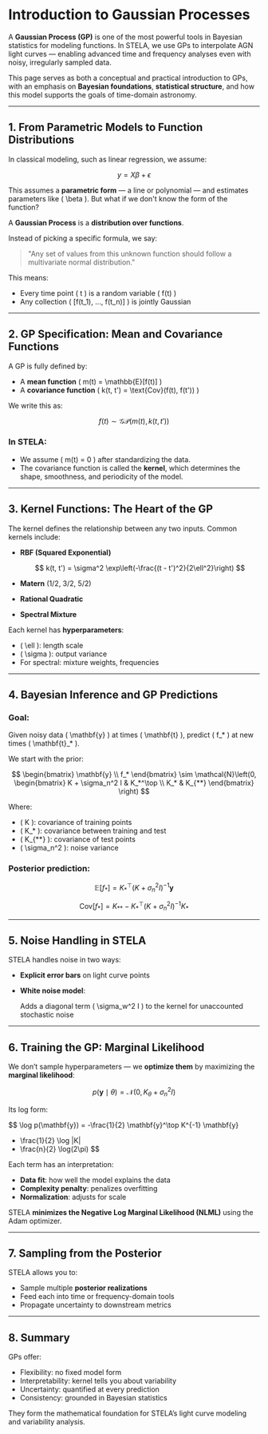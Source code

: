 # Introduction to Gaussian Processes

A **Gaussian Process (GP)** is one of the most powerful tools in Bayesian statistics for modeling functions. In STELA, we use GPs to interpolate AGN light curves — enabling advanced time and frequency analyses even with noisy, irregularly sampled data.

This page serves as both a conceptual and practical introduction to GPs, with an emphasis on **Bayesian foundations**, **statistical structure**, and how this model supports the goals of time-domain astronomy.

---

## 1. From Parametric Models to Function Distributions

In classical modeling, such as linear regression, we assume:

$$
y = X \beta + \epsilon
$$

This assumes a **parametric form** — a line or polynomial — and estimates parameters like \( \beta \). But what if we don't know the form of the function?

A **Gaussian Process** is a **distribution over functions**.

Instead of picking a specific formula, we say:

> "Any set of values from this unknown function should follow a multivariate normal distribution."

This means:

- Every time point \( t \) is a random variable \( f(t) \)
- Any collection \( [f(t_1), ..., f(t_n)] \) is jointly Gaussian

---

## 2. GP Specification: Mean and Covariance Functions

A GP is fully defined by:

- A **mean function** \( m(t) = \mathbb{E}[f(t)] \)
- A **covariance function** \( k(t, t') = \text{Cov}(f(t), f(t')) \)

We write this as:

$$
f(t) \sim \mathcal{GP}(m(t), k(t, t'))
$$

### In STELA:

- We assume \( m(t) = 0 \) after standardizing the data.
- The covariance function is called the **kernel**, which determines the shape, smoothness, and periodicity of the model.

---

## 3. Kernel Functions: The Heart of the GP

The kernel defines the relationship between any two inputs. Common kernels include:

- **RBF (Squared Exponential)**

  $$
  k(t, t') = \sigma^2 \exp\left(-\frac{(t - t')^2}{2\ell^2}\right)
  $$

- **Matern** (1/2, 3/2, 5/2)
- **Rational Quadratic**
- **Spectral Mixture**

Each kernel has **hyperparameters**:

- \( \ell \): length scale
- \( \sigma \): output variance
- For spectral: mixture weights, frequencies

---

## 4. Bayesian Inference and GP Predictions

### Goal:

Given noisy data \( \mathbf{y} \) at times \( \mathbf{t} \), predict \( f_* \) at new times \( \mathbf{t}_* \).

We start with the prior:

$$
\begin{bmatrix} \mathbf{y} \\ f_* \end{bmatrix}
\sim \mathcal{N}\left(0, 
\begin{bmatrix}
K + \sigma_n^2 I & K_*^\top \\
K_* & K_{**}
\end{bmatrix}
\right)
$$

Where:

- \( K \): covariance of training points
- \( K_* \): covariance between training and test
- \( K_{**} \): covariance of test points
- \( \sigma_n^2 \): noise variance

### Posterior prediction:

$$
\mathbb{E}[f_*] = K_*^\top (K + \sigma_n^2 I)^{-1} \mathbf{y}
$$

$$
\text{Cov}[f_*] = K_{**} - K_*^\top (K + \sigma_n^2 I)^{-1} K_*
$$

---

## 5. Noise Handling in STELA

STELA handles noise in two ways:

- **Explicit error bars** on light curve points
- **White noise model**:

  Adds a diagonal term \( \sigma_w^2 I \) to the kernel for unaccounted stochastic noise

---

## 6. Training the GP: Marginal Likelihood

We don’t sample hyperparameters — we **optimize them** by maximizing the **marginal likelihood**:

$$
p(\mathbf{y} \mid \theta) = \mathcal{N}(0, K_\theta + \sigma_n^2 I)
$$

Its log form:

$$
\log p(\mathbf{y}) = -\frac{1}{2} \mathbf{y}^\top K^{-1} \mathbf{y}
- \frac{1}{2} \log |K|
- \frac{n}{2} \log(2\pi)
$$

Each term has an interpretation:

- **Data fit**: how well the model explains the data
- **Complexity penalty**: penalizes overfitting
- **Normalization**: adjusts for scale

STELA **minimizes the Negative Log Marginal Likelihood (NLML)** using the Adam optimizer.

---

## 7. Sampling from the Posterior

STELA allows you to:

- Sample multiple **posterior realizations**
- Feed each into time or frequency-domain tools
- Propagate uncertainty to downstream metrics

---

## 8. Summary

GPs offer:

- Flexibility: no fixed model form
- Interpretability: kernel tells you about variability
- Uncertainty: quantified at every prediction
- Consistency: grounded in Bayesian statistics

They form the mathematical foundation for STELA’s light curve modeling and variability analysis.